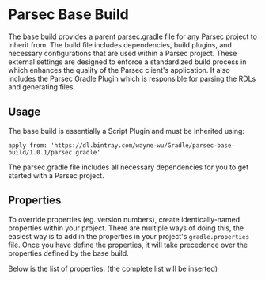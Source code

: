 # Parsec Base Build
The base build provides a parent [parsec.gradle](https://github.com/wayne-wu/parsec-base-build/blob/master/src/main/resources/parsec.gradle)
file for any Parsec project to inherit from. The build file includes
dependencies, build plugins, and necessary configurations that are used within a Parsec project. These external settings
are designed to enforce a standardized build process in which enhances the quality of the Parsec client's application.
It also includes the Parsec Gradle Plugin which is responsible for parsing the RDLs and generating files.

## Usage
The base build is essentially a Script Plugin and must be inherited using:
```
apply from: 'https://dl.bintray.com/wayne-wu/Gradle/parsec-base-build/1.0.1/parsec.gradle'
```

The parsec.gradle file includes all necessary dependencies for you to get started with a Parsec project.

## Properties
To override properties (eg. version numbers), create identically-named properties within your project. There are multiple
ways of doing this, the easiest way is to add in the properties in your project's `gradle.properties` file. Once you have
define the properties, it will take precedence over the properties defined by the base build.

Below is the list of properties: (the complete list will be inserted)

